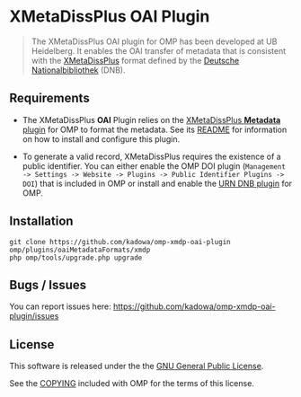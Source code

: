 # XMetaDissPlus OAI Plugin

> The XMetaDissPlus OAI plugin for OMP has been developed at UB Heidelberg. It enables the OAI transfer of metadata that is consistent with the [XMetaDissPlus][xmetadissplus] format defined by the [Deutsche Nationalbibliothek][dnb] (DNB).

## Requirements

* The XMetaDissPlus **OAI** Plugin relies on the [XMetaDissPlus **Metadata** plugin][xmdp22] for OMP to format the metadata. See its [README][xmdp22-readme] for information on how to install and configure this plugin.

* To generate a valid record, XMetaDissPlus requires the existence of a public identifier. You can either enable the OMP DOI plugin (`Management -> Settings -> Website -> Plugins -> Public Identifier Plugins -> DOI`) that is included in OMP or install and enable the [URN DNB plugin][urn_dnb] for OMP.

## Installation

	git clone https://github.com/kadowa/omp-xmdp-oai-plugin omp/plugins/oaiMetadataFormats/xmdp
	php omp/tools/upgrade.php upgrade

## Bugs / Issues

You can report issues here: <https://github.com/kadowa/omp-xmdp-oai-plugin/issues>

## License

This software is released under the the [GNU General Public License][gpl-licence].

See the [COPYING][gpl-licence] included with OMP for the terms of this license.

[pkp]: http://pkp.sfu.ca/
[xmdp22]: https://github.com/kadowa/omp-xmdp-metadata-plugin
[xmdp22-readme]: https://github.com/kadowa/omp-xmdp-metadata-plugin/README.md
[xmetadissplus]: http://www.dnb.de/DE/Standardisierung/Metadaten/xMetadissPlus.html
[urn_dnb]: https://github.com/kadowa/omp-dnb-urn-plugin
[dnb]: http://www.dnb.de
[gpl-licence]: https://github.com/pkp/omp/blob/master/docs/COPYING

